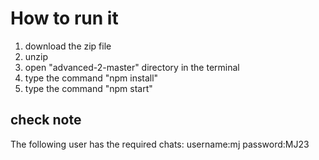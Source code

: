 # How to run it

1. download the zip file
2. unzip
3. open "advanced-2-master" directory in the terminal
4. type the command "npm install"
5. type the command "npm start"

## check note
The following user has the required chats:
username:mj password:MJ23
